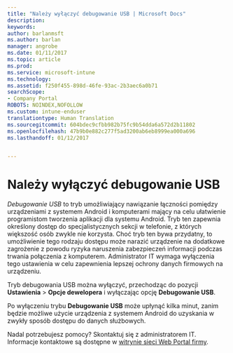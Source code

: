 ```yaml
---
title: "Należy wyłączyć debugowanie USB | Microsoft Docs"
description: 
keywords: 
author: barlanmsft
ms.author: barlan
manager: angrobe
ms.date: 01/11/2017
ms.topic: article
ms.prod: 
ms.service: microsoft-intune
ms.technology: 
ms.assetid: f250f455-898d-46fe-93ac-2b3aec6a0b71
searchScope:
- Company Portal
ROBOTS: NOINDEX,NOFOLLOW
ms.custom: intune-enduser
translationtype: Human Translation
ms.sourcegitcommit: 604bdec9cfbb982b75fc9b54dda6a572d2b11802
ms.openlocfilehash: 47b9b0e882c277f5ad3200ab6eb8999ea000a696
ms.lasthandoff: 01/12/2017


---
```


# <a name="you-need-to-turn-off-usb-debugging"></a>Należy wyłączyć debugowanie USB

_Debugowanie USB_ to tryb umożliwiający nawiązanie łączności pomiędzy urządzeniami z systemem Android i komputerami mający na celu ułatwienie programistom tworzenia aplikacji dla systemu Android. Tryb ten zapewnia określony dostęp do specjalistycznych sekcji w telefonie, z których większość osób zwykle nie korzysta. Choć tryb ten bywa przydatny, to umożliwienie tego rodzaju dostępu może narazić urządzenie na dodatkowe zagrożenie z powodu ryzyka naruszenia zabezpieczeń informacji podczas trwania połączenia z komputerem. Administrator IT wymaga wyłączenia tego ustawienia w celu zapewnienia lepszej ochrony danych firmowych na urządzeniu.

Tryb debugowania USB można wyłączyć, przechodząc do pozycji **Ustawienia** > **Opcje dewelopera** i wyłączając opcję **Debugowanie USB**.

Po wyłączeniu trybu **Debugowanie USB** może upłynąć kilka minut, zanim będzie możliwe użycie urządzenia z systemem Android do uzyskania w zwykły sposób dostępu do danych służbowych.

Nadal potrzebujesz pomocy? Skontaktuj się z administratorem IT. Informacje kontaktowe są dostępne w [witrynie sieci Web Portal firmy](http://portal.manage.microsoft.com).

